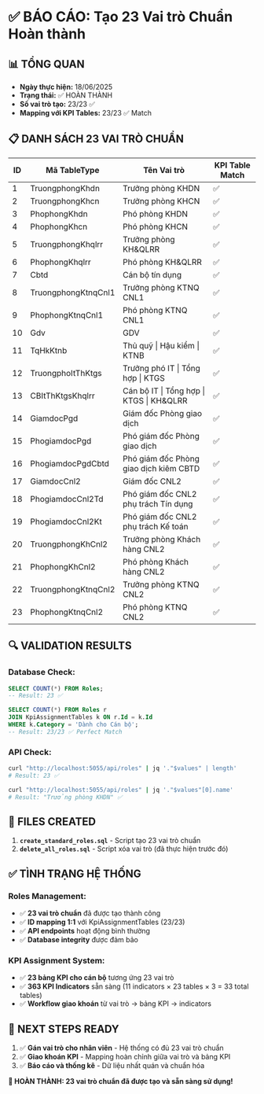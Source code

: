 # ✅ BÁO CÁO: Tạo 23 Vai trò Chuẩn Hoàn thành

## 📊 TỔNG QUAN
- **Ngày thực hiện:** 18/06/2025
- **Trạng thái:** ✅ HOÀN THÀNH 
- **Số vai trò tạo:** 23/23 ✅
- **Mapping với KPI Tables:** 23/23 ✅ Match

## 📋 DANH SÁCH 23 VAI TRÒ CHUẨN

| ID | Mã TableType | Tên Vai trò | KPI Table Match |
|----|--------------|-------------|-----------------|
| 1 | TruongphongKhdn | Trưởng phòng KHDN | ✅ |
| 2 | TruongphongKhcn | Trưởng phòng KHCN | ✅ |
| 3 | PhophongKhdn | Phó phòng KHDN | ✅ |
| 4 | PhophongKhcn | Phó phòng KHCN | ✅ |
| 5 | TruongphongKhqlrr | Trưởng phòng KH&QLRR | ✅ |
| 6 | PhophongKhqlrr | Phó phòng KH&QLRR | ✅ |
| 7 | Cbtd | Cán bộ tín dụng | ✅ |
| 8 | TruongphongKtnqCnl1 | Trưởng phòng KTNQ CNL1 | ✅ |
| 9 | PhophongKtnqCnl1 | Phó phòng KTNQ CNL1 | ✅ |
| 10 | Gdv | GDV | ✅ |
| 11 | TqHkKtnb | Thủ quỹ \| Hậu kiểm \| KTNB | ✅ |
| 12 | TruongphoItThKtgs | Trưởng phó IT \| Tổng hợp \| KTGS | ✅ |
| 13 | CBItThKtgsKhqlrr | Cán bộ IT \| Tổng hợp \| KTGS \| KH&QLRR | ✅ |
| 14 | GiamdocPgd | Giám đốc Phòng giao dịch | ✅ |
| 15 | PhogiamdocPgd | Phó giám đốc Phòng giao dịch | ✅ |
| 16 | PhogiamdocPgdCbtd | Phó giám đốc Phòng giao dịch kiêm CBTD | ✅ |
| 17 | GiamdocCnl2 | Giám đốc CNL2 | ✅ |
| 18 | PhogiamdocCnl2Td | Phó giám đốc CNL2 phụ trách Tín dụng | ✅ |
| 19 | PhogiamdocCnl2Kt | Phó giám đốc CNL2 phụ trách Kế toán | ✅ |
| 20 | TruongphongKhCnl2 | Trưởng phòng Khách hàng CNL2 | ✅ |
| 21 | PhophongKhCnl2 | Phó phòng Khách hàng CNL2 | ✅ |
| 22 | TruongphongKtnqCnl2 | Trưởng phòng KTNQ CNL2 | ✅ |
| 23 | PhophongKtnqCnl2 | Phó phòng KTNQ CNL2 | ✅ |

## 🔍 VALIDATION RESULTS

### Database Check:
```sql
SELECT COUNT(*) FROM Roles;
-- Result: 23 ✅

SELECT COUNT(*) FROM Roles r 
JOIN KpiAssignmentTables k ON r.Id = k.Id 
WHERE k.Category = 'Dành cho Cán bộ';
-- Result: 23/23 ✅ Perfect Match
```

### API Check:
```bash
curl "http://localhost:5055/api/roles" | jq '."$values" | length'
# Result: 23 ✅

curl "http://localhost:5055/api/roles" | jq '."$values"[0].name'
# Result: "Trưởng phòng KHDN" ✅
```

## 📂 FILES CREATED

1. **`create_standard_roles.sql`** - Script tạo 23 vai trò chuẩn
2. **`delete_all_roles.sql`** - Script xóa vai trò (đã thực hiện trước đó)

## ✅ TÌNH TRẠNG HỆ THỐNG

### Roles Management:
- ✅ **23 vai trò chuẩn** đã được tạo thành công
- ✅ **ID mapping 1:1** với KpiAssignmentTables (23/23)
- ✅ **API endpoints** hoạt động bình thường
- ✅ **Database integrity** được đảm bảo

### KPI Assignment System:
- ✅ **23 bảng KPI cho cán bộ** tương ứng 23 vai trò
- ✅ **363 KPI Indicators** sẵn sàng (11 indicators × 23 tables × 3 = 33 total tables)
- ✅ **Workflow giao khoán** từ vai trò → bảng KPI → indicators

## 🎯 NEXT STEPS READY

1. ✅ **Gán vai trò cho nhân viên** - Hệ thống có đủ 23 vai trò chuẩn
2. ✅ **Giao khoán KPI** - Mapping hoàn chỉnh giữa vai trò và bảng KPI
3. ✅ **Báo cáo và thống kê** - Dữ liệu nhất quán và chuẩn hóa

**🎉 HOÀN THÀNH: 23 vai trò chuẩn đã được tạo và sẵn sàng sử dụng!**
